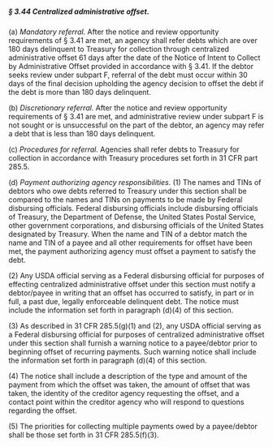 ##### § 3.44 Centralized administrative offset. #####

(a) *Mandatory referral.* After the notice and review opportunity requirements of § 3.41 are met, an agency shall refer debts which are over 180 days delinquent to Treasury for collection through centralized administrative offset 61 days after the date of the Notice of Intent to Collect by Administrative Offset provided in accordance with § 3.41. If the debtor seeks review under subpart F, referral of the debt must occur within 30 days of the final decision upholding the agency decision to offset the debt if the debt is more than 180 days delinquent.

(b) *Discretionary referral.* After the notice and review opportunity requirements of § 3.41 are met, and administrative review under subpart F is not sought or is unsuccessful on the part of the debtor, an agency may refer a debt that is less than 180 days delinquent.

(c) *Procedures for referral.* Agencies shall refer debts to Treasury for collection in accordance with Treasury procedures set forth in 31 CFR part 285.5.

(d) *Payment authorizing agency responsibilities.* (1) The names and TINs of debtors who owe debts referred to Treasury under this section shall be compared to the names and TINs on payments to be made by Federal disbursing officials. Federal disbursing officials include disbursing officials of Treasury, the Department of Defense, the United States Postal Service, other government corporations, and disbursing officials of the United States designated by Treasury. When the name and TIN of a debtor match the name and TIN of a payee and all other requirements for offset have been met, the payment authorizing agency must offset a payment to satisfy the debt.

(2) Any USDA official serving as a Federal disbursing official for purposes of effecting centralized administrative offset under this section must notify a debtor/payee in writing that an offset has occurred to satisfy, in part or in full, a past due, legally enforceable delinquent debt. The notice must include the information set forth in paragraph (d)(4) of this section.

(3) As described in 31 CFR 285.5(g)(1) and (2), any USDA official serving as a Federal disbursing official for purposes of centralized administrative offset under this section shall furnish a warning notice to a payee/debtor prior to beginning offset of recurring payments. Such warning notice shall include the information set forth in paragraph (d)(4) of this section.

(4) The notice shall include a description of the type and amount of the payment from which the offset was taken, the amount of offset that was taken, the identity of the creditor agency requesting the offset, and a contact point within the creditor agency who will respond to questions regarding the offset.

(5) The priorities for collecting multiple payments owed by a payee/debtor shall be those set forth in 31 CFR 285.5(f)(3).